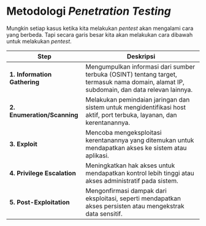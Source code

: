# Metodologi _Penetration Testing_

Mungkin setiap kasus ketika kita melakukan _pentest_ akan mengalami cara yang berbeda. Tapi secara garis besar kita akan melakukan cara dibawah untuk melakukan _pentest_.

| **Step**                   | **Deskripsi**                                                                                                       |
|----------------------------|---------------------------------------------------------------------------------------------------------------------|
| **1. Information Gathering**   | Mengumpulkan informasi dari sumber terbuka (OSINT) tentang target, termasuk nama domain, alamat IP, subdomain, dan data relevan lainnya. |
| **2. Enumeration/Scanning**    | Melakukan pemindaian jaringan dan sistem untuk mengidentifikasi host aktif, port terbuka, layanan, dan kerentanannya. |
| **3. Exploit**                 | Mencoba mengeksploitasi kerentanannya yang ditemukan untuk mendapatkan akses ke sistem atau aplikasi.               |
| **4. Privilege Escalation**    | Meningkatkan hak akses untuk mendapatkan kontrol lebih tinggi atau akses administratif pada sistem.                |
| **5. Post-Exploitation**       | Mengonfirmasi dampak dari eksploitasi, seperti mendapatkan akses persisten atau mengekstrak data sensitif.         |


